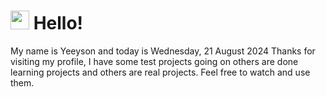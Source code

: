  <h1>
    <img src="https://emojis.slackmojis.com/emojis/images/1643510097/45343/hi.gif?1643510097" width="30"/> 
    Hello!
 </h1>
 <p>
    My name is Yeeyson and today is Wednesday, 21 August 2024
    Thanks for visiting my profile, I have some test projects going on others are done learning projects and others are real projects.
    Feel free to watch and use them.
 </p>